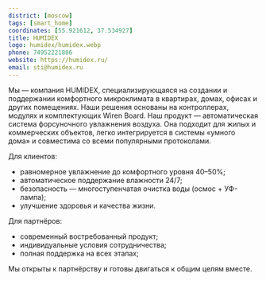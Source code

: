 ```yaml
---
district: [moscow]
tags: [smart_home]
coordinates: [55.921612, 37.534927]
title: HUMIDEX
logo: humidex/humidex.webp
phone: 74952221886  
website: https://humidex.ru/
email: sti@humidex.ru
---
```


Мы — компания HUMIDEX, специализирующаяся на создании и поддержании комфортного микроклимата в квартирах, домах, офисах и других помещениях. Наши решения основаны на контроллерах, модулях и комплектующих Wiren Board.
Наш продукт — автоматическая система форсуночного увлажнения воздуха. Она подходит для жилых и коммерческих объектов, легко интегрируется в системы «умного дома» и совместима со всеми популярными протоколами.

Для клиентов:
* равномерное увлажнение до комфортного уровня 40–50%;
* автоматическое поддержание влажности 24/7;
* безопасность — многоступенчатая очистка воды (осмос + УФ-лампа);
* улучшение здоровья и качества жизни.

Для партнёров:
* современный востребованный продукт;
* индивидуальные условия сотрудничества;
* полная поддержка на всех этапах;

Мы открыты к партнёрству и готовы двигаться к общим целям вместе.
